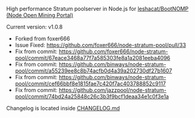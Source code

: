 High performance Stratum poolserver in Node.js for [leshacat/BootNOMP (Node Open Mining Portal)](https://github.com/leshacat/BootNOMP)

Current version: v1.0.8

* Forked from foxer666
* Issue Fixed: https://github.com/foxer666/node-stratum-pool/pull/33
* Fix from commit: https://github.com/foxer666/node-stratum-pool/commit/67eace3468a77f7a585303fe8a1a2081eeba4096
* Fix from commit: https://github.com/binways/node-stratum-pool/commit/a55239ee8c8b74acfb0d4a39a202730df27b1607
* Fix from commit: https://github.com/binways/node-stratum-pool/commit/cef66bbf8e1815fae7c420f7ac403788852c9117
* Fix from commit: https://github.com/jazzpool/node-stratum-pool/commit/74bd24a25848c26c3b3f9bcf1deaa34e1c0f3e1a

Changelog is located inside [CHANGELOG.md](https://github.com/leshacat/node-stratum-pool/blob/master/CHANGELOG.md)
